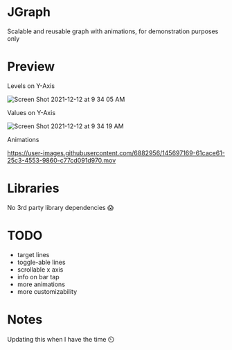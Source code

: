 # JGraph
Scalable and reusable graph with animations, for demonstration purposes only

# Preview
Levels on Y-Axis

![Screen Shot 2021-12-12 at 9 34 05 AM](https://user-images.githubusercontent.com/6882956/145697181-9b408d16-da39-41d8-a321-525a1b319985.png)

Values on Y-Axis

![Screen Shot 2021-12-12 at 9 34 19 AM](https://user-images.githubusercontent.com/6882956/145697195-2e8a1739-1398-4de9-adb4-cfb596cafc54.png)

Animations

https://user-images.githubusercontent.com/6882956/145697169-61cace61-25c3-4553-9860-c77cd091d970.mov



# Libraries
No 3rd party library dependencies 😱

# TODO
- target lines
- toggle-able lines
- scrollable x axis
- info on bar tap
- more animations
- more customizability

# Notes
Updating this when I have the time ⏲️
